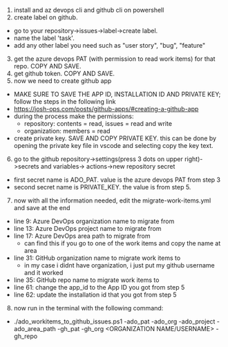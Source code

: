 1. install and az devops cli and github cli on powershell
2. create label on github.
  - go to your repository->issues->label->create label.
  - name the label 'task'.
  - add any other label you need such as "user story", "bug", "feature"
3. get the azure devops PAT (with permission to read work items) for that repo. COPY AND SAVE.
4. get github token. COPY AND SAVE.
5. now we need to create github app
  - MAKE SURE TO SAVE THE APP ID, INSTALLATION ID AND PRIVATE KEY; follow the steps in the following link
  - https://josh-ops.com/posts/github-apps/#creating-a-github-app
  - during the process make the permissions:
      - repository: contents = read, issues = read and write
      - organization: members = read
  - create private key. SAVE AND COPY PRIVATE KEY. this can be done by opening the private key file in vscode and selecting copy the key text.
6. go to the github repository->settings(press 3 dots on upper right)->secrets and variables-> actions->new repository secret
  - first secret name is ADO_PAT. value is the azure devops PAT from step 3
  - second secret name is PRIVATE_KEY. the value is from step 5.
7. now with all the information needed, edit the migrate-work-items.yml and save at the end
  - line 9: Azure DevOps organization name to migrate from
  - line 13: Azure DevOps project name to migrate from
  - line 17: Azure DevOps area path to migrate from
    - can find this if you go to one of the work items and copy the name at area
  - line 31: GitHub organization name to migrate work items to
    - in my case i didnt have organization, i just put my github username and it worked
  - line 35: GitHub repo name to migrate work items to
  - line 61: change the app_id to the App ID you got from step 5
  - line 62: update the installation id that you got from step 5
8. now run in the terminal with the following command:
  - ./ado_workitems_to_github_issues.ps1 -ado_pat <AZURE PAT HERE> -ado_org <DEVOPS ORGANIZATION NAME> -ado_project <AZURE PROJECT NAME> -ado_area_path <AZURE AREA PATH> -gh_pat <GITHUB PAT> -gh_org <ORGANIZATION NAME/USERNAME> -gh_repo <GITHUB REPO NAME>
